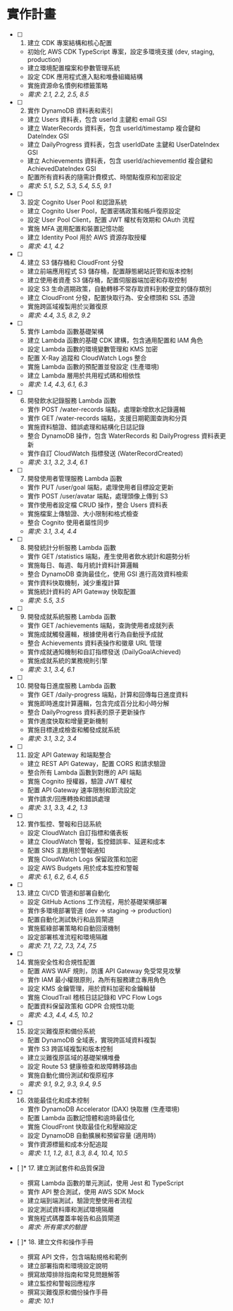 # 實作計畫

- [ ] 1. 建立 CDK 專案結構和核心配置
  - 初始化 AWS CDK TypeScript 專案，設定多環境支援 (dev, staging, production)
  - 建立環境配置檔案和參數管理系統
  - 設定 CDK 應用程式進入點和堆疊組織結構
  - 實施資源命名慣例和標籤策略
  - _需求: 2.1, 2.2, 2.5, 8.5_

- [ ] 2. 實作 DynamoDB 資料表和索引
  - 建立 Users 資料表，包含 userId 主鍵和 email GSI
  - 建立 WaterRecords 資料表，包含 userId/timestamp 複合鍵和 DateIndex GSI
  - 建立 DailyProgress 資料表，包含 userIdDate 主鍵和 UserDateIndex GSI
  - 建立 Achievements 資料表，包含 userId/achievementId 複合鍵和 AchievedDateIndex GSI
  - 配置所有資料表的隨需計費模式、時間點復原和加密設定
  - _需求: 5.1, 5.2, 5.3, 5.4, 5.5, 9.1_

- [ ] 3. 設定 Cognito User Pool 和認證系統
  - 建立 Cognito User Pool，配置密碼政策和帳戶復原設定
  - 設定 User Pool Client，配置 JWT 權杖有效期和 OAuth 流程
  - 實施 MFA 選用配置和裝置記憶功能
  - 建立 Identity Pool 用於 AWS 資源存取授權
  - _需求: 4.1, 4.2_

- [ ] 4. 建立 S3 儲存桶和 CloudFront 分發
  - 建立前端應用程式 S3 儲存桶，配置靜態網站託管和版本控制
  - 建立使用者資產 S3 儲存桶，配置伺服器端加密和存取控制
  - 設定 S3 生命週期政策，自動轉移不常存取資料到較便宜的儲存類別
  - 建立 CloudFront 分發，配置快取行為、安全標頭和 SSL 憑證
  - 實施跨區域複製用於災難復原
  - _需求: 4.4, 3.5, 8.2, 9.2_

- [ ] 5. 實作 Lambda 函數基礎架構
  - 建立 Lambda 函數的基礎 CDK 建構，包含通用配置和 IAM 角色
  - 設定 Lambda 函數的環境變數管理和 KMS 加密
  - 配置 X-Ray 追蹤和 CloudWatch Logs 整合
  - 實施 Lambda 函數的預配置並發設定 (生產環境)
  - 建立 Lambda 層用於共用程式碼和相依性
  - _需求: 1.4, 4.3, 6.1, 6.3_

- [ ] 6. 開發飲水記錄服務 Lambda 函數
  - 實作 POST /water-records 端點，處理新增飲水記錄邏輯
  - 實作 GET /water-records 端點，支援日期範圍查詢和分頁
  - 實施資料驗證、錯誤處理和結構化日誌記錄
  - 整合 DynamoDB 操作，包含 WaterRecords 和 DailyProgress 資料表更新
  - 實作自訂 CloudWatch 指標發送 (WaterRecordCreated)
  - _需求: 3.1, 3.2, 3.4, 6.1_

- [ ] 7. 開發使用者管理服務 Lambda 函數
  - 實作 PUT /user/goal 端點，處理使用者目標設定更新
  - 實作 POST /user/avatar 端點，處理頭像上傳到 S3
  - 實作使用者設定檔 CRUD 操作，整合 Users 資料表
  - 實施檔案上傳驗證、大小限制和格式檢查
  - 整合 Cognito 使用者屬性同步
  - _需求: 3.1, 3.4, 4.4_

- [ ] 8. 開發統計分析服務 Lambda 函數
  - 實作 GET /statistics 端點，產生使用者飲水統計和趨勢分析
  - 實施每日、每週、每月統計資料計算邏輯
  - 整合 DynamoDB 查詢最佳化，使用 GSI 進行高效資料檢索
  - 實作資料快取機制，減少重複計算
  - 實施統計資料的 API Gateway 快取配置
  - _需求: 5.5, 3.5_

- [ ] 9. 開發成就系統服務 Lambda 函數
  - 實作 GET /achievements 端點，查詢使用者成就列表
  - 實施成就觸發邏輯，根據使用者行為自動授予成就
  - 整合 Achievements 資料表操作和徽章 URL 管理
  - 實作成就通知機制和自訂指標發送 (DailyGoalAchieved)
  - 實施成就系統的業務規則引擎
  - _需求: 3.1, 3.4, 6.1_

- [ ] 10. 開發每日進度服務 Lambda 函數
  - 實作 GET /daily-progress 端點，計算和回傳每日進度資料
  - 實施即時進度計算邏輯，包含完成百分比和小時分解
  - 整合 DailyProgress 資料表的原子更新操作
  - 實作進度快取和增量更新機制
  - 實施目標達成檢查和觸發成就系統
  - _需求: 3.1, 3.2, 3.4_

- [ ] 11. 設定 API Gateway 和端點整合
  - 建立 REST API Gateway，配置 CORS 和請求驗證
  - 整合所有 Lambda 函數到對應的 API 端點
  - 實施 Cognito 授權器，驗證 JWT 權杖
  - 配置 API Gateway 速率限制和節流設定
  - 實作請求/回應轉換和錯誤處理
  - _需求: 3.1, 3.3, 4.2, 1.3_

- [ ] 12. 實作監控、警報和日誌系統
  - 設定 CloudWatch 自訂指標和儀表板
  - 建立 CloudWatch 警報，監控錯誤率、延遲和成本
  - 配置 SNS 主題用於警報通知
  - 實施 CloudWatch Logs 保留政策和加密
  - 設定 AWS Budgets 用於成本監控和警報
  - _需求: 6.1, 6.2, 6.4, 6.5_

- [ ] 13. 建立 CI/CD 管道和部署自動化
  - 設定 GitHub Actions 工作流程，用於基礎架構部署
  - 實作多環境部署管道 (dev → staging → production)
  - 配置自動化測試執行和品質閘道
  - 實施藍綠部署策略和自動回滾機制
  - 設定部署核准流程和環境隔離
  - _需求: 7.1, 7.2, 7.3, 7.4, 7.5_

- [ ] 14. 實施安全性和合規性配置
  - 配置 AWS WAF 規則，防護 API Gateway 免受常見攻擊
  - 實作 IAM 最小權限原則，為所有服務建立專用角色
  - 設定 KMS 金鑰管理，用於資料加密和金鑰輪替
  - 實施 CloudTrail 稽核日誌記錄和 VPC Flow Logs
  - 配置資料保留政策和 GDPR 合規性功能
  - _需求: 4.3, 4.4, 4.5, 10.2_

- [ ] 15. 設定災難復原和備份系統
  - 配置 DynamoDB 全域表，實現跨區域資料複製
  - 實作 S3 跨區域複製和版本控制
  - 建立災難復原區域的基礎架構堆疊
  - 設定 Route 53 健康檢查和故障轉移路由
  - 實施自動化備份測試和復原程序
  - _需求: 9.1, 9.2, 9.3, 9.4, 9.5_

- [ ] 16. 效能最佳化和成本控制
  - 實作 DynamoDB Accelerator (DAX) 快取層 (生產環境)
  - 配置 Lambda 函數記憶體和逾時最佳化
  - 實施 CloudFront 快取最佳化和壓縮設定
  - 設定 DynamoDB 自動擴展和預留容量 (適用時)
  - 實作資源標籤和成本分配追蹤
  - _需求: 1.1, 1.2, 8.1, 8.3, 8.4, 10.4, 10.5_

- [ ]* 17. 建立測試套件和品質保證
  - 撰寫 Lambda 函數的單元測試，使用 Jest 和 TypeScript
  - 實作 API 整合測試，使用 AWS SDK Mock
  - 建立端到端測試，驗證完整使用者流程
  - 設定測試資料庫和測試環境隔離
  - 實施程式碼覆蓋率報告和品質閘道
  - _需求: 所有需求的驗證_

- [ ]* 18. 建立文件和操作手冊
  - 撰寫 API 文件，包含端點規格和範例
  - 建立部署指南和環境設定說明
  - 撰寫故障排除指南和常見問題解答
  - 建立監控和警報回應程序
  - 撰寫災難復原和備份操作手冊
  - _需求: 10.1_